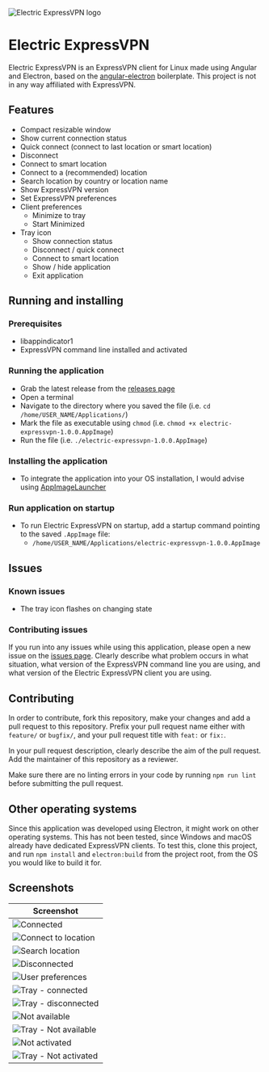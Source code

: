 ![Electric ExpressVPN logo](./images/favicon.128x128.png)

# Electric ExpressVPN

Electric ExpressVPN is an ExpressVPN client for Linux made using Angular and Electron, based on the [angular-electron](https://github.com/maximegris/angular-electron) boilerplate. This project is not in any way affiliated with ExpressVPN.

## Features
- Compact resizable window
- Show current connection status
- Quick connect (connect to last location or smart location)
- Disconnect
- Connect to smart location
- Connect to a (recommended) location
- Search location by country or location name
- Show ExpressVPN version
- Set ExpressVPN preferences
- Client preferences
    - Minimize to tray
    - Start Minimized
- Tray icon
    - Show connection status
    - Disconnect / quick connect
    - Connect to smart location
    - Show / hide application
    - Exit application

## Running and installing

### Prerequisites

- libappindicator1
- ExpressVPN command line installed and activated

### Running the application

- Grab the latest release from the [releases page](https://github.com/msbb/electric-expressvpn/releases)
- Open a terminal
- Navigate to the directory where you saved the file (i.e. `cd /home/USER_NAME/Applications/`)
- Mark the file as executable using `chmod` (i.e. `chmod +x electric-expressvpn-1.0.0.AppImage`)
- Run the file (i.e. `./electric-expressvpn-1.0.0.AppImage`)

### Installing the application

- To integrate the application into your OS installation, I would advise using [AppImageLauncher](https://github.com/TheAssassin/AppImageLauncher)

### Run application on startup

- To run Electric ExpressVPN on startup, add a startup command pointing to the saved `.AppImage` file:
    - `/home/USER_NAME/Applications/electric-expressvpn-1.0.0.AppImage`

## Issues

### Known issues

- The tray icon flashes on changing state

### Contributing issues

If you run into any issues while using this application, please open a new issue on the [issues page](https://github.com/msbb/electric-expressvpn/issues). Clearly describe what problem occurs in what situation, what version of the ExpressVPN command line you are using, and what version of the Electric ExpressVPN client you are using.

## Contributing

In order to contribute, fork this repository, make your changes and add a pull request to this repository. Prefix your pull request name either with `feature/` or `bugfix/`, and your pull request title with `feat:` or `fix:`. 

In your pull request description, clearly describe the aim of the pull request. Add the maintainer of this repository as a reviewer.

Make sure there are no linting errors in your code by running `npm run lint` before submitting the pull request.

## Other operating systems

Since this application was developed using Electron, it might work on other operating systems. This has not been tested, since Windows and macOS already have dedicated ExpressVPN clients. To test this, clone this project, and run `npm install` and `electron:build` from the project root, from the OS you would like to build it for.

## Screenshots

| Screenshot |
| ------------- |
| ![Connected](./images/screenshots/connected.png) |
| ![Connect to location](./images/screenshots/connect-to-location.png) |
| ![Search location](./images/screenshots/search-location.png) |
| ![Disconnected](./images/screenshots/disconnected.png) |
| ![User preferences](./images/screenshots/user-preferences.png) |
| ![Tray - connected](./images/screenshots/tray-connected.png) |
| ![Tray - disconnected](./images/screenshots/tray-disconnected.png) |
| ![Not available](./images/screenshots/not-available.png) |
| ![Tray - Not available](./images/screenshots/tray-not-available.png) |
| ![Not activated](./images/screenshots/not-activated.png) |
| ![Tray - Not activated](./images/screenshots/tray-not-activated.png) |
